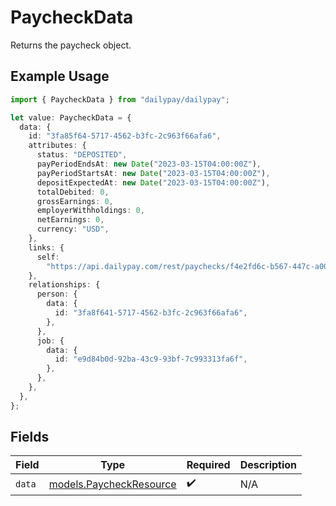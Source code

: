 # PaycheckData

Returns the paycheck object.

## Example Usage

```typescript
import { PaycheckData } from "dailypay/dailypay";

let value: PaycheckData = {
  data: {
    id: "3fa85f64-5717-4562-b3fc-2c963f66afa6",
    attributes: {
      status: "DEPOSITED",
      payPeriodEndsAt: new Date("2023-03-15T04:00:00Z"),
      payPeriodStartsAt: new Date("2023-03-15T04:00:00Z"),
      depositExpectedAt: new Date("2023-03-15T04:00:00Z"),
      totalDebited: 0,
      grossEarnings: 0,
      employerWithholdings: 0,
      netEarnings: 0,
      currency: "USD",
    },
    links: {
      self:
        "https://api.dailypay.com/rest/paychecks/f4e2fd6c-b567-447c-a003-b7315b8d22d2",
    },
    relationships: {
      person: {
        data: {
          id: "3fa8f641-5717-4562-b3fc-2c963f66afa6",
        },
      },
      job: {
        data: {
          id: "e9d84b0d-92ba-43c9-93bf-7c993313fa6f",
        },
      },
    },
  },
};
```

## Fields

| Field                                                    | Type                                                     | Required                                                 | Description                                              |
| -------------------------------------------------------- | -------------------------------------------------------- | -------------------------------------------------------- | -------------------------------------------------------- |
| `data`                                                   | [models.PaycheckResource](../models/paycheckresource.md) | :heavy_check_mark:                                       | N/A                                                      |